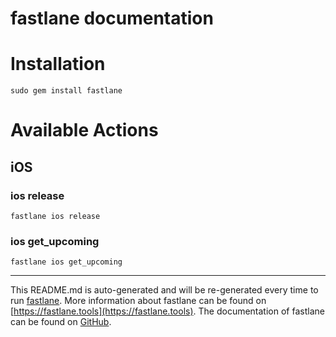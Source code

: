 fastlane documentation
================
# Installation
```
sudo gem install fastlane
```
# Available Actions
## iOS
### ios release
```
fastlane ios release
```

### ios get_upcoming
```
fastlane ios get_upcoming
```


----

This README.md is auto-generated and will be re-generated every time to run [fastlane](https://fastlane.tools).
More information about fastlane can be found on [https://fastlane.tools](https://fastlane.tools).
The documentation of fastlane can be found on [GitHub](https://github.com/fastlane/fastlane/tree/master/fastlane).